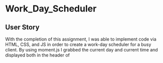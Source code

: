 # Work_Day_Scheduler

## User Story

With the completion of this assignment, I was able to implement code via HTML, CSS, and JS in order to create a work-day scheduler for a busy client. By using moment.js I grabbed the current day and current time and displayed both in the header of 